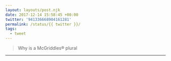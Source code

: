 ```yaml
---
layout: layouts/post.njk
date: 2017-12-14 15:58:45 +00:00
twitter: '941336668904161281'
permalink: /status/{{ twitter }}/
tags: 
  - tweet
---
```


> Why is a McGriddles® plural

---
